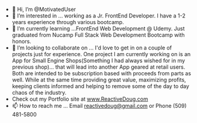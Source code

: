 - 👋 Hi, I’m @MotivatedUser
- 👀 I’m interested in ... working as a Jr. FrontEnd Developer. I have a 1-2 years experience through various bootcamp.
- 🌱 I’m currently learning ...FrontEnd Web Development @ Udemy. Just graduated from Nucamp Full Stack Web Development Bootcamp with honors.
- 💞️ I’m looking to collaborate on ... I'd love to get in on a couple of projects just for experience. One project I am currently working on is an App for Small Engine Shops(Something I had always wished for in my previous shop)... that will lead into another App geared at retail users. Both are intended to be subscription based with proceeds from parts as well. While at the same time providing great value, maximizing profits, keeping clients informed and helping to remove some of the day to day chaos of the industry. 
- Check out my Portfolio site at www.ReactiveDoug.com
- 📫 How to reach me ... Email reactivedoug@gmail.com or Phone (509) 481-5800

<!---
MotivatedUser/MotivatedUser is a ✨ special ✨ repository because its `README.md` (this file) appears on your GitHub profile.
You can click the Preview link to take a look at your changes.
--->
